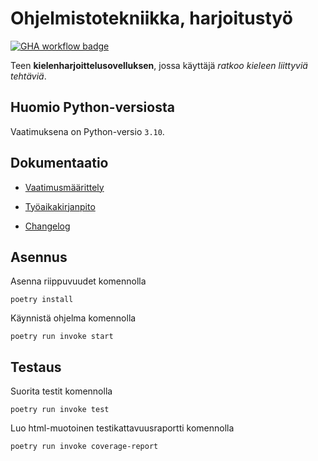 # Ohjelmistotekniikka, harjoitustyö

[![GHA workflow badge](https://github.com/jaakkoset/ohtuvarasto/workflows/CI/badge.svg)](https://github.com/jaakkoset/ohtuvarasto/actions)

Teen **kielenharjoittelusovelluksen**, jossa käyttäjä *ratkoo kieleen liittyviä tehtäviä*.

## Huomio Python-versiosta

Vaatimuksena on Python-versio `3.10`.

## Dokumentaatio

* [Vaatimusmäärittely](./dokumentaatio/vaatimusmaarittely.md)

* [Työaikakirjanpito](./dokumentaatio/tyoaikakirjanpito.md)

* [Changelog](./dokumentaatio/changelog.md)

## Asennus

Asenna riippuvuudet komennolla

    poetry install

Käynnistä ohjelma komennolla 

    poetry run invoke start

## Testaus

Suorita testit komennolla

    poetry run invoke test

Luo html-muotoinen testikattavuusraportti komennolla

    poetry run invoke coverage-report
